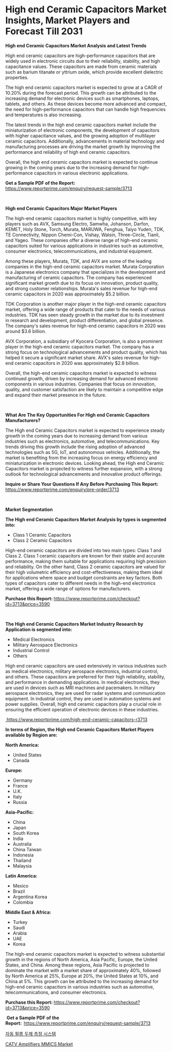 <p><h1>High end Ceramic Capacitors Market Insights, Market Players and Forecast Till 2031</h1></p><p><strong>High end Ceramic Capacitors Market Analysis and Latest Trends</strong></p>
<p><p>High end ceramic capacitors are high-performance capacitors that are widely used in electronic circuits due to their reliability, stability, and high capacitance values. These capacitors are made from ceramic materials such as barium titanate or yttrium oxide, which provide excellent dielectric properties.</p><p>The high end ceramic capacitors market is expected to grow at a CAGR of 10.20% during the forecast period. This growth can be attributed to the increasing demand for electronic devices such as smartphones, laptops, tablets, and others. As these devices become more advanced and compact, the need for high-performance capacitors that can handle high frequencies and temperatures is also increasing.</p><p>The latest trends in the high end ceramic capacitors market include the miniaturization of electronic components, the development of capacitors with higher capacitance values, and the growing adoption of multilayer ceramic capacitors. Additionally, advancements in material technology and manufacturing processes are driving the market growth by improving the performance and reliability of high end ceramic capacitors.</p><p>Overall, the high end ceramic capacitors market is expected to continue growing in the coming years due to the increasing demand for high-performance capacitors in various electronic applications.</p></p>
<p><strong>Get a Sample PDF of the Report:&nbsp;</strong> <a href="https://www.reportprime.com/enquiry/request-sample/3713">https://www.reportprime.com/enquiry/request-sample/3713</a></p>
<p>&nbsp;</p>
<p><strong>High end Ceramic Capacitors Major Market Players</strong></p>
<p><p>The high-end ceramic capacitors market is highly competitive, with key players such as AVX, Samsung Electro, Samwha, Johanson, Darfon, KEMET, Holy Stone, Torch, Murata, MARUWA, Fenghua, Taiyo Yuden, TDK, TE Connectivity, Nippon Chemi-Con, Vishay, Walsin, Three-Circle, Tianli, and Yageo. These companies offer a diverse range of high-end ceramic capacitors suited for various applications in industries such as automotive, consumer electronics, telecommunications, and industrial equipment.</p><p>Among these players, Murata, TDK, and AVX are some of the leading companies in the high-end ceramic capacitors market. Murata Corporation is a Japanese electronics company that specializes in the development and manufacturing of ceramic capacitors. The company has experienced significant market growth due to its focus on innovation, product quality, and strong customer relationships. Murata's sales revenue for high-end ceramic capacitors in 2020 was approximately $5.2 billion.</p><p>TDK Corporation is another major player in the high-end ceramic capacitors market, offering a wide range of products that cater to the needs of various industries. TDK has seen steady growth in the market due to its investment in research and development, product differentiation, and global presence. The company's sales revenue for high-end ceramic capacitors in 2020 was around $3.6 billion.</p><p>AVX Corporation, a subsidiary of Kyocera Corporation, is also a prominent player in the high-end ceramic capacitors market. The company has a strong focus on technological advancements and product quality, which has helped it secure a significant market share. AVX's sales revenue for high-end ceramic capacitors in 2020 was approximately $2.8 billion.</p><p>Overall, the high-end ceramic capacitors market is expected to witness continued growth, driven by increasing demand for advanced electronic components in various industries. Companies that focus on innovation, quality, and customer satisfaction are likely to maintain a competitive edge and expand their market presence in the future.</p></p>
<p>&nbsp;</p>
<p><strong>What Are The Key Opportunities For High end Ceramic Capacitors Manufacturers?</strong></p>
<p><p>The High end Ceramic Capacitors market is expected to experience steady growth in the coming years due to increasing demand from various industries such as electronics, automotive, and telecommunications. Key trends driving this growth include the rising adoption of advanced technologies such as 5G, IoT, and autonomous vehicles. Additionally, the market is benefiting from the increasing focus on energy efficiency and miniaturization in electronic devices. Looking ahead, the High end Ceramic Capacitors market is projected to witness further expansion, with a strong outlook for technological advancements and innovative product offerings.</p></p>
<p><strong>Inquire or Share Your Questions If Any Before Purchasing This Report:</strong> <a href="https://www.reportprime.com/enquiry/pre-order/3713">https://www.reportprime.com/enquiry/pre-order/3713</a></p>
<p>&nbsp;</p>
<p><strong>Market Segmentation</strong></p>
<p><strong>The High end Ceramic Capacitors Market Analysis by types is segmented into:</strong></p>
<p><ul><li>Class 1 Ceramic Capacitors</li><li>Class 2 Ceramic Capacitors</li></ul></p>
<p><p>High-end ceramic capacitors are divided into two main types: Class 1 and Class 2. Class 1 ceramic capacitors are known for their stable and accurate performance, making them suitable for applications requiring high precision and reliability. On the other hand, Class 2 ceramic capacitors are valued for their high volumetric efficiency and cost-effectiveness, making them ideal for applications where space and budget constraints are key factors. Both types of capacitors cater to different needs in the high-end electronics market, offering a wide range of options for manufacturers.</p></p>
<p><strong>Purchase this Report:&nbsp;</strong><a href="https://www.reportprime.com/checkout?id=3713&price=3590">https://www.reportprime.com/checkout?id=3713&price=3590</a></p>
<p>&nbsp;</p>
<p><strong>The High end Ceramic Capacitors Market Industry Research by Application is segmented into:</strong></p>
<p><ul><li>Medical Electronics</li><li>Military Aerospace Electronics</li><li>Industrial Control</li><li>Others</li></ul></p>
<p><p>High end ceramic capacitors are used extensively in various industries such as medical electronics, military aerospace electronics, industrial control, and others. These capacitors are preferred for their high reliability, stability, and performance in demanding applications. In medical electronics, they are used in devices such as MRI machines and pacemakers. In military aerospace electronics, they are used for radar systems and communication equipment. In industrial control, they are used in automation systems and power supplies. Overall, high end ceramic capacitors play a crucial role in ensuring the efficient operation of electronic devices in these industries.</p></p>
<p><a href="https://www.reportprime.com/high-end-ceramic-capacitors-r3713">&nbsp;https://www.reportprime.com/high-end-ceramic-capacitors-r3713</a></p>
<p><strong>In terms of Region, the High end Ceramic Capacitors Market Players available by Region are:</strong></p>
<p>
    <p> <strong> North America: </strong>
        <ul>
            <li>United States</li>
            <li>Canada</li>
        </ul>
        </p> 
    <p> <strong> Europe: </strong>
        <ul>
            <li>Germany</li>
            <li>France</li>
            <li>U.K.</li>
            <li>Italy</li>
            <li>Russia</li>
        </ul>
        </p> 
    <p> <strong> Asia-Pacific: </strong>
        <ul>
            <li>China</li>
            <li>Japan</li>
            <li>South Korea</li>
            <li>India</li>
            <li>Australia</li>
            <li>China Taiwan</li>
            <li>Indonesia</li>
            <li>Thailand</li>
            <li>Malaysia</li>
        </ul>
        </p> 
    <p> <strong> Latin America: </strong>
        <ul>
            <li>Mexico</li>
            <li>Brazil</li>
            <li>Argentina Korea</li>
            <li>Colombia</li>
        </ul>
        </p> 
    <p> <strong> Middle East & Africa: </strong>
        <ul>
            <li>Turkey</li>
            <li>Saudi</li>
            <li>Arabia</li>
            <li>UAE</li>
            <li>Korea</li>
        </ul>
    </p>
    </p>
<p><p>The high-end ceramic capacitors market is expected to witness substantial growth in the regions of North America, Asia Pacific, Europe, the United States, and China. Among these regions, Asia Pacific is projected to dominate the market with a market share of approximately 40%, followed by North America at 25%, Europe at 20%, the United States at 10%, and China at 5%. This growth can be attributed to the increasing demand for high-end ceramic capacitors in various industries such as automotive, telecommunications, and consumer electronics.</p></p>
<p><strong>Purchase this Report: </strong><a href="https://www.reportprime.com/checkout?id=3713&price=3590">https://www.reportprime.com/checkout?id=3713&price=3590</a></p>
<p>&nbsp;<strong>Get a Sample PDF of the Report:&nbsp;&nbsp;</strong><a href="https://www.reportprime.com/enquiry/request-sample/3713">https://www.reportprime.com/enquiry/request-sample/3713</a></p>
<p><strong></strong></p>
<p><p><a href="https://github.com/mpodehpw07370073/Market-Research-Report-List-4/blob/main/3112312103502.md">자동 필름 두께 측정 시스템</a></p><p><a href="https://github.com/IkeSchumm04/Market-Research-Report-List-1/blob/main/catv-amplifiers-mmics-market.md">CATV Amplifiers MMICS Market</a></p></p>